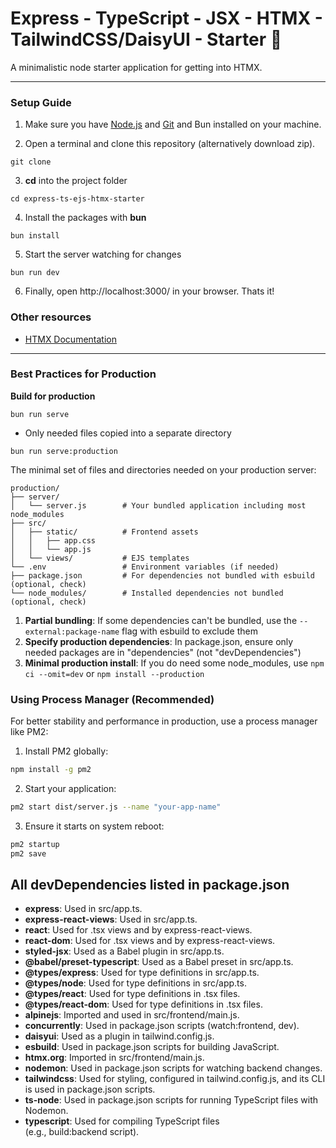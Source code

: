 # Express - TypeScript - JSX - HTMX - TailwindCSS/DaisyUI - Starter 🚀
A minimalistic node starter application for getting into HTMX.

---

### Setup Guide

1. Make sure you have [Node.js](https://nodejs.org/en/download) and [Git](https://git-scm.com/downloads) and Bun installed on your machine.

2. Open a terminal and clone this repository (alternatively download zip).
```
git clone 
```

3. **cd** into the project folder
```
cd express-ts-ejs-htmx-starter
```

4. Install the packages with **bun**
```
bun install
```

5. Start the server watching for changes
```
bun run dev
```

6. Finally, open http://localhost:3000/ in your browser. Thats it!

### Other resources

- [HTMX Documentation](https://htmx.org/docs/)

---

### Best Practices for Production

**Build for production**

```
bun run serve
```

- Only needed files copied into a separate directory
```
bun run serve:production
```

The minimal set of files and directories needed on your production server:

```
production/
├── server/
│   └── server.js        # Your bundled application including most node_modules
├── src/
│   ├── static/          # Frontend assets
│   │   ├── app.css      
│   │   └── app.js       
│   └── views/           # EJS templates
└── .env                 # Environment variables (if needed)
├── package.json         # For dependencies not bundled with esbuild (optional, check)
└── node_modules/        # Installed dependencies not bundled (optional, check)
```

1. **Partial bundling**: If some dependencies can't be bundled, use the `--external:package-name` flag with esbuild to exclude them
2. **Specify production dependencies**: In package.json, ensure only needed packages are in "dependencies" (not "devDependencies")
3. **Minimal production install**: If you do need some node_modules, use `npm ci --omit=dev` or `npm install --production`

### Using Process Manager (Recommended)
For better stability and performance in production, use a process manager like PM2:

1. Install PM2 globally:
```bash
npm install -g pm2
```

2. Start your application:
```bash
pm2 start dist/server.js --name "your-app-name"
```

3. Ensure it starts on system reboot:
```bash
pm2 startup
pm2 save
```

## All devDependencies listed in package.json

* **express**: Used in src/app.ts.
* **express-react-views**: Used in src/app.ts.
* **react**: Used for .tsx views and by express-react-views.
* **react-dom**: Used for .tsx views and by express-react-views.
* **styled-jsx**: Used as a Babel plugin in src/app.ts.
* **@babel/preset-typescript**: Used as a Babel preset in src/app.ts.
* **@types/express**: Used for type definitions in src/app.ts.
* **@types/node**: Used for type definitions in src/app.ts.
* **@types/react**: Used for type definitions in .tsx files.
* **@types/react-dom**: Used for type definitions in .tsx files.
* **alpinejs**: Imported and used in src/frontend/main.js.
* **concurrently**: Used in package.json scripts (watch:frontend, dev).
* **daisyui**: Used as a plugin in tailwind.config.js.
* **esbuild**: Used in package.json scripts for building JavaScript.
* **htmx.org**: Imported in src/frontend/main.js.
* **nodemon**: Used in package.json scripts for watching backend changes.
* **tailwindcss**: Used for styling, configured in tailwind.config.js, and its CLI is used in package.json scripts.
* **ts-node**: Used in package.json scripts for running TypeScript files with Nodemon.
* **typescript**: Used for compiling TypeScript files (e.g., build:backend script).
